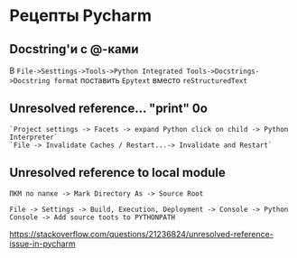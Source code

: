 Рецепты Pycharm
===============

## Docstring'и с @-ками

В `File->Sesttings->Tools->Python Integrated Tools->Docstrings->Docstring format` поставить `Epytext` вместо `reStructuredText`

## Unresolved reference... "print" 0o

	`Project settings -> Facets -> expand Python click on child -> Python Interpreter`
	`File -> Invalidate Caches / Restart...-> Invalidate and Restart`

## Unresolved reference to local module
  
`ПКМ по папке -> Mark Directory As -> Source Root`

`File -> Settings -> Build, Execution, Deployment -> Console -> Python Console -> Add source toots to PYTHONPATH`
  
https://stackoverflow.com/questions/21236824/unresolved-reference-issue-in-pycharm